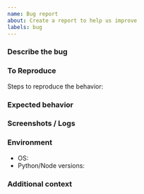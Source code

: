 ```yaml
---
name: Bug report
about: Create a report to help us improve
labels: bug
---
```


### Describe the bug

### To Reproduce
Steps to reproduce the behavior:

### Expected behavior

### Screenshots / Logs

### Environment
- OS:
- Python/Node versions:

### Additional context

